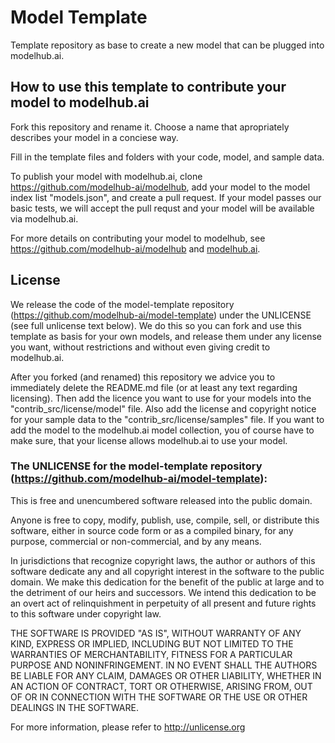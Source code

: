 # Model Template

Template repository as base to create a new model that can be plugged into modelhub.ai.


## How to use this template to contribute your model to modelhub.ai

Fork this repository and rename it. Choose a name that apropriately describes your model in a conciese way.

Fill in the template files and folders with your code, model, and sample data.

To publish your model with modelhub.ai, clone https://github.com/modelhub-ai/modelhub, add your model to the model index list "models.json", and create a pull request. If your model passes our basic tests, we will accept the pull requst and your model will be available via modelhub.ai.

For more details on contributing your model to modelhub, see https://github.com/modelhub-ai/modelhub and [modelhub.ai](http://modelhub.ai/).


## License

We release the code of the model-template repository (https://github.com/modelhub-ai/model-template) under the UNLICENSE (see full unlicense text below). We do this so you can fork and use this template as basis for your own models, and release them under any license you want, without restrictions and without even giving credit to modelhub.ai.

After you forked (and renamed) this repository we advice you to immediately delete the README.md file (or at least any text regarding licensing). Then add the licence you want to use for your models into the "contrib_src/license/model" file. Also add the license and copyright notice for your sample data to the "contrib_src/license/samples" file. If you want to add the model to the modelhub.ai model collection, you of course have to make sure, that your license allows modelhub.ai to use your model.

### The UNLICENSE for the model-template repository (https://github.com/modelhub-ai/model-template):

This is free and unencumbered software released into the public domain.

Anyone is free to copy, modify, publish, use, compile, sell, or
distribute this software, either in source code form or as a compiled
binary, for any purpose, commercial or non-commercial, and by any
means.

In jurisdictions that recognize copyright laws, the author or authors
of this software dedicate any and all copyright interest in the
software to the public domain. We make this dedication for the benefit
of the public at large and to the detriment of our heirs and
successors. We intend this dedication to be an overt act of
relinquishment in perpetuity of all present and future rights to this
software under copyright law.

THE SOFTWARE IS PROVIDED "AS IS", WITHOUT WARRANTY OF ANY KIND,
EXPRESS OR IMPLIED, INCLUDING BUT NOT LIMITED TO THE WARRANTIES OF
MERCHANTABILITY, FITNESS FOR A PARTICULAR PURPOSE AND NONINFRINGEMENT.
IN NO EVENT SHALL THE AUTHORS BE LIABLE FOR ANY CLAIM, DAMAGES OR
OTHER LIABILITY, WHETHER IN AN ACTION OF CONTRACT, TORT OR OTHERWISE,
ARISING FROM, OUT OF OR IN CONNECTION WITH THE SOFTWARE OR THE USE OR
OTHER DEALINGS IN THE SOFTWARE.

For more information, please refer to <http://unlicense.org>
